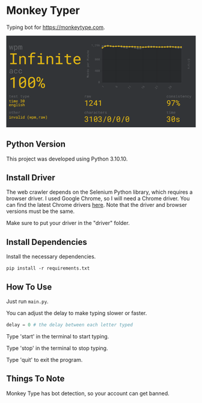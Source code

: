 # Monkey Typer

Typing bot for <https://monkeytype.com>.

![monkey_type_website.png](README.assets/monkey_type_website.png)

## Python Version

This project was developed using Python 3.10.10.

## Install Driver

The web crawler depends on the Selenium Python library, which requires a browser driver. I used Google Chrome, so I will need a Chrome driver. You can find the latest Chrome drivers [here]( https://chromedriver.chromium.org). Note that the driver and browser versions must be the same.

Make sure to put your driver in the "driver" folder.

## Install Dependencies

Install the necessary dependencies.

```text
pip install -r requirements.txt
```

## How To Use

Just run `main.py`.

You can adjust the delay to make typing slower or faster.

```python
delay = 0 # the delay between each letter typed
```

Type 'start' in the terminal to start typing.

Type 'stop' in the terminal to stop typing.

Type 'quit' to exit the program.

## Things To Note

Monkey Type has bot detection, so your account can get banned.
